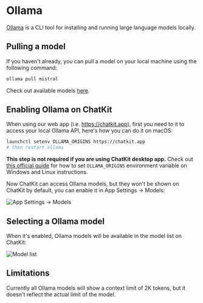 # Ollama

[Ollama](https://ollama.com/) is a CLI tool for installing and running large language models locally.

## Pulling a model

If you haven't already, you can pull a model on your local machine using the following command:

```bash
ollama pull mistral
```

Check out available models [here](https://ollama.com/library).

## Enabling Ollama on ChatKit

When using our web app (i.e. https://chatkit.app), first you need to it to access your local Ollama API, here's how you can do it on macOS:

```bash
launchctl setenv OLLAMA_ORIGINS https://chatkit.app
# then restart ollama
```

**This step is not required if you are using ChatKit desktop app.** Check out [this official guide](https://github.com/ollama/ollama/blob/main/docs/faq.md#how-do-i-configure-ollama-server) for how to set `OLLAMA_ORIGINS` environment variable on Windows and Linux instructions.

Now ChatKit can access Ollama models, but they won't be shown on ChatKit by default, you can enable it in App Settings -> Models:

![App Settings -> Models](https://cdn.jsdelivr.net/gh/egoist-bot/images@main/uPic/chnVxS.png)

## Selecting a Ollama model

When it's enabled, Ollama models will be available in the model list on ChatKit:

![Model list](https://cdn.jsdelivr.net/gh/egoist-bot/images@main/uPic/akD6B6.png)

## Limitations

Currently all Ollama models will show a context limit of 2K tokens, but it doesn't reflect the actual limit of the model.
